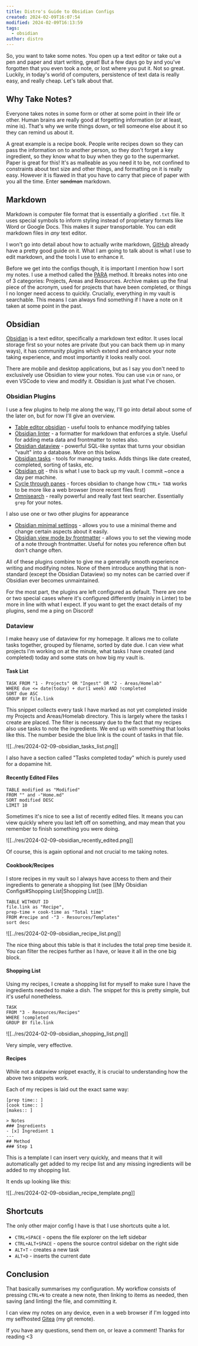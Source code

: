 ```yaml
---
title: Distro's Guide to Obsidian Configs
created: 2024-02-09T16:07:54
modified: 2024-02-09T16:13:59
tags:
  - obsidian
author: distro
---
```


So, you want to take some notes. You open up a text editor or take out a pen and paper and start writing, great! But a few days go by and you've forgotten that you even took a note, or lost where you put it. Not so great. Luckily, in today's world of computers, persistence of text data is really easy, and really cheap. Let's talk about that.

## Why Take Notes?

Everyone takes notes in some form or other at some point in their life or other. Human brains are really good at forgetting information (or at least, mine is). That's why we write things down, or tell someone else about it so they can remind us about it.

A great example is a recipe book. People write recipes down so they can pass the information on to another person, so they don't forget a key ingredient, so they know what to buy when they go to the supermarket. Paper is great for this! It's as malleable as you need it to be, not confined to constraints about text size and other things, and formatting on it is really easy. However it is flawed in that you have to carry that piece of paper with you all the time. Enter ~~sandman~~ markdown.

## Markdown

Markdown is computer file format that is essentially a glorified `.txt` file. It uses special symbols to inform styling instead of proprietary formats like Word or Google Docs. This makes it _super_ transportable. You can edit markdown files in _any_ text editor.

I won't go into detail about how to actually write markdown, [GitHub](https://docs.github.com/en/get-started/writing-on-github/getting-started-with-writing-and-formatting-on-github/basic-writing-and-formatting-syntax) already have a pretty good guide on it. What I am going to talk about is what I use to edit markdown, and the tools I use to enhance it.

Before we get into the configs though, it is important I mention how I sort my notes. I use a method called the [PARA](https://fortelabs.com/blog/para/) method. It breaks notes into one of 3 categories: Projects, Areas and Resources. Archive makes up the final piece of the acronym, used for projects that have been completed, or things I no longer need access to quickly. Crucially, everything in my vault is searchable. This means I can always find something if I have a note on it taken at some point in the past.

## Obsidian

[Obsidian](https://obsidian.md) is a text editor, specifically a markdown text editor. It uses local storage first so your notes are private (but you can back them up in many ways), it has community plugins which extend and enhance your note taking experience, and most importantly it looks really cool.

There are mobile and desktop applications, but as I say you don't need to exclusively use Obsidian to view your notes. You can use `vim` or `nano`, or even VSCode to view and modify it. Obsidian is just what I've chosen.

### Obsidian Plugins

I use a few plugins to help me along the way, I'll go into detail about some of the later on, but for now I'll give an overview.

- [Table editor obsidian](https://github.com/ganesshkumar/obsidian-table-editor) - useful tools to enhance modifying tables
- [Obsidian linter](https://github.com/platers/obsidian-linter) - a formatter for markdown that enforces a style. Useful for adding meta data and frontmatter to notes also.
- [Obsidian dataview](https://github.com/blacksmithgu/obsidian-dataview) - powerful SQL-like syntax that turns your obsidian "vault" into a database. More on this below.
- [Obsidian tasks](https://github.com/obsidian-tasks-group/obsidian-tasks) - tools for managing tasks. Adds things like date created, completed, sorting of tasks, etc.
- [Obsidian git](https://github.com/denolehov/obsidian-git) - this is what I use to back up my vault. I commit ~once a day per machine.
- [Cycle through panes](https://github.com/Vinzent03/tab-switcher) - forces obsidian to change how `CTRL+ TAB` works to be more like a web browser (more recent files first)
- [Omnisearch](https://github.com/scambier/obsidian-omnisearch) - really powerful and really fast text searcher. Essentially `grep` for your notes.

I also use one or two other plugins for appearance

- [Obsidian minimal settings](https://github.com/kepano/obsidian-minimal-settings) - allows you to use a minimal theme and change certain aspects about it easily.
- [Obsidian view mode by frontmatter](https://github.com/bwydoogh/obsidian-force-view-mode-of-note) - allows you to set the viewing mode of a note through frontmatter. Useful for notes you reference often but don't change often.

All of these plugins combine to give me a generally smooth experience writing and modifying notes. None of them introduce anything that is non-standard (except the Obsidian Dataview) so my notes can be carried over if Obsidian ever becomes unmaintained.

For the most part, the plugins are left configured as default. There are one or two special cases where it's configured differently (mainly in Linter) to be more in line with what I expect. If you want to get the exact details of my plugins, send me a ping on Discord!

### Dataview

I make heavy use of dataview for my homepage. It allows me to collate tasks together, grouped by filename, sorted by date due. I can view what projects I'm working on at the minute, what tasks I have created (and completed) today and some stats on how big my vault is.

#### Task List

```
TASK FROM "1 - Projects" OR "Ingest" OR "2 - Areas/Homelab"
WHERE due <= date(today) + dur(1 week) AND !completed
SORT due ASC
GROUP BY file.link
```

This snippet collects every task I have marked as not yet completed inside my Projects and Areas/Homelab directory. This is largely where the tasks I create are placed. The filter is necessary due to the fact that my recipes also use tasks to note the ingredients. We end up with something that looks like this. The number beside the blue link is the count of tasks in that file.

![[../res/2024-02-09-obsidian_tasks_list.png]]

I also have a section called "Tasks completed today" which is purely used for a dopamine hit.

#### Recently Edited Files

```
TABLE modified as "Modified"
FROM "" and -"Home.md" 
SORT modified DESC
LIMIT 10
```

Sometimes it's nice to see a list of recently edited files. It means you can view quickly where you last left off on something, and may mean that you remember to finish something you were doing.

![[../res/2024-02-09-obsidian_recently_edited.png]]

Of course, this is again optional and not crucial to me taking notes.

#### Cookbook/Recipes

I store recipes in my vault so I always have access to them and their ingredients to generate a shopping list (see [[My Obsidian Configs#Shopping List|Shopping List]]).

```
TABLE WITHOUT ID
file.link as "Recipe", 
prep-time + cook-time as "Total time"
FROM #recipe and -"3 - Resources/Templates" 
sort desc
```

![[../res/2024-02-09-obsidian_recipe_list.png]]

The nice thing about this table is that it includes the total prep time beside it. You can filter the recipes further as I have, or leave it all in the one big block.

#### Shopping List

Using my recipes, I create a shopping list for myself to make sure I have the ingredients needed to make a dish. The snippet for this is pretty simple, but it's useful nonetheless.

```
TASK
FROM "3 - Resources/Recipes" 
WHERE !completed
GROUP BY file.link
```

![[../res/2024-02-09-obsidian_shopping_list.png]]

Very simple, very effective.

#### Recipes

While not a dataview snippet exactly, it is crucial to understanding how the above two snippets work.

Each of my recipes is laid out the exact same way:

```
[prep time:: ]
[cook time:: ]
[makes:: ]

> Notes
### Ingredients
- [x] Ingredient 1
---
## Method
### Step 1
```

This is a template I can insert very quickly, and means that it will automatically get added to my recipe list and any missing ingredients will be added to my shopping list.

It ends up looking like this:

![[../res/2024-02-09-obsidian_recipe_template.png]]

## Shortcuts

The only other major config I have is that I use shortcuts quite a lot.

- `CTRL+SPACE` - opens the file explorer on the left sidebar
- `CTRL+ALT+SPACE` - opens the source control sidebar on the right side
- `ALT+T` - creates a new task
- `ALT+D` - inserts the current date

## Conclusion

That basically summarises my configuration. My workflow consists of pressing `CTRL+N` to create a new note, then linking to items as needed, then saving (and linting) the file, and committing it.

I can view my notes on any device, even in a web browser if I'm logged into my selfhosted [Gitea](https://about.gitea.com/) (my git remote).

If you have any questions, send them on, or leave a comment! Thanks for reading <3
